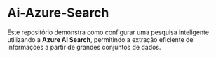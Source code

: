 # Ai-Azure-Search
Este repositório demonstra como configurar uma pesquisa inteligente utilizando a **Azure AI Search**, permitindo a extração eficiente de informações a partir de grandes conjuntos de dados.
